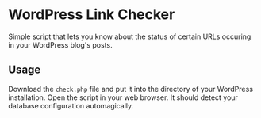 # WordPress Link Checker
Simple script that lets you know about the status of certain URLs occuring in your WordPress blog's posts.

## Usage
Download the `check.php` file and put it into the directory of your WordPress installation. Open the script in your web browser.
It should detect your database configuration automagically.
